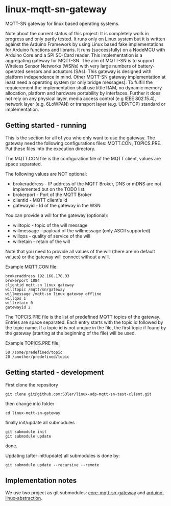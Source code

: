# linux-mqtt-sn-gateway
MQTT-SN gateway for linux based operating systems.

Note about the current status of this project: It is completely work in progress and only partly tested. It runs only on Linux system but it is written against the Arduino Framework by using Linux based fake implementations for Arduino functions and libraris. It runs (successfully) on a NodeMCU with Arduino Core and a SPI SD-Card reader.
This implementation is a aggregating gateway for MQTT-SN. The aim of MQTT-SN is to support Wireless Sensor Networks (WSNs) with very large numbers of battery-operated sensors and actuators (SAs). This gateway is designed with platform independence in mind. Other MQTT-SN gateway implementation at least need a operating system (or only bridge messages). To fulfill the requierement the implementation shall use little RAM, no dynamic memory allocation, platform and hardware portability by interfaces. Further it does not rely on any physical layer, media access control (e.g IEEE 802.15.4), network layer (e.g. 6LoWPAN) or transport layer (e.g. UDP/TCP) standard or implementation.

## Getting started - running
This is the section for all of you who only want to use the gateway.
The gateway need the following configurations files: MQTT.CON, TOPICS.PRE.
Put these files into the execution directory.

The MQTT.CON file is the configuration file of the MQTT client, values are space separated.

The following values are NOT optional:

  * brokeraddress - IP address of the MQTT Broker, DNS or mDNS are not implemented but on the TODO list.
  * brokerport - Port of the MQTT Broker
  * clientid - MQTT client's id
  * gatewayid - Id of the gateway in the WSN

You can provide a will for the gateway (optional):

  * willtopic - topic of the will message
  * willmessage - payload of the willmessage (only ASCII supported)
  * willqos - quality of service of the will
  * willretain - retain of the will

Note that you need to provide all values of the will (there are no default values) or the gateway will connect without a will.

Example MQTT.CON file:

	brokeraddress 192.168.178.33
	brokerport 1884
	clientid mqtt-sn linux gateway
	willtopic /mqtt/sn/gateway
	willmessage /mqtt-sn linux gateway offline
	willqos 1
	willretain 0
	gatewayid 2

The TOPCIS.PRE file is the list of predefined MQTT topics of the gateway. Entries are space separated.
Each entry starts with the topic id followed by the topic name.
If a topic id is not unqiue in the file, the first topic if found by the gateway (starting at the beginning of the file) will be used.

Example TOPICS.PRE file:

	50 /some/predefined/topic
	20 /another/predefined/topic

## Getting started - development

First clone the repository

    git clone git@github.com:S3ler/linux-udp-mqtt-sn-test-client.git

then change into folder

    cd linux-mqtt-sn-gateway

finally init/update all submodules

    git submodule init
    git submodule update

done.

Updating (after init/update) all submodules is done by:

    git submodule update --recursive --remote

## Implementation notes
We use two project as git submodules: [core-mqtt-sn-gateway](https://github.com/S3ler/core-mqtt-sn-gateway) and [arduino-linux-abstraction](https://github.com/S3ler/arduino-linux-abstraction).
